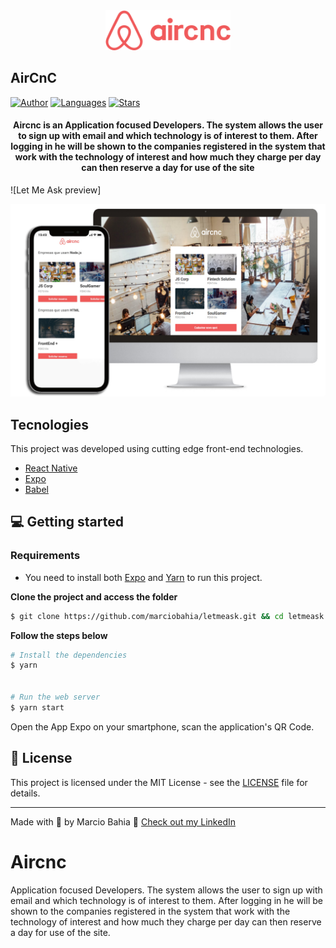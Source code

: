 <div align="center">
  <img src="https://github.com/marciobahia/Aircnc/blob/master/logo%403x.png" width="200" >
</div>

## AirCnC #

[![Author](https://img.shields.io/badge/author-marciobahia-835AFD?style=flat-square)](https://github.com/marciobahia)
[![Languages](https://img.shields.io/github/languages/count/josepholiveira/letmeask?color=%23835AFD&style=flat-square)](#)
[![Stars](https://img.shields.io/github/stars/marciobahia/letmeask?color=835AFD&style=flat-square)](https://github.com/marciobahia/letmeask/stargazers)

<h4 align="center">
 Aircnc is an Application focused Developers. The system allows the user to sign up with email and which technology is of interest to them. After logging in he will be shown to the companies registered in the system that work with the technology of interest and how much they charge per day can then reserve a day for use of the site
</h4>

![Let Me Ask preview]


<img src="https://github.com/marciobahia/Aircnc/blob/master/AirCncLogo.jpeg" >


## Tecnologies

This project was developed using cutting edge front-end technologies.


- [React Native](https://reactjs.org/)
- [Expo](https://expo.io)
- [Babel](https://babeljs.io/docs/en/)


## 💻 Getting started

### Requirements

- You need to install both [Expo](https://expo.io) and [Yarn](https://yarnpkg.com/) to run this project.

**Clone the project and access the folder**

```bash
$ git clone https://github.com/marciobahia/letmeask.git && cd letmeask
```

**Follow the steps below**

```bash
# Install the dependencies
$ yarn


# Run the web server
$ yarn start
```

Open the App Expo on your smartphone, scan the application's QR Code.

## 📝 License

This project is licensed under the MIT License - see the [LICENSE](LICENSE) file for details.

---

Made with 💜 by Marcio Bahia 👋 [Check out my LinkedIn](https://www.linkedin.com/in/márcio-sella-bahia-9b73bb19b/)
# Aircnc
Application focused Developers. The system allows the user to sign up with email and which technology is of interest to them. After logging in he will be shown to the companies registered in the system that work with the technology of interest and how much they charge per day can then reserve a day for use of the site.
